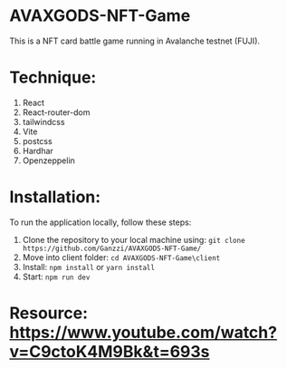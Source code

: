 # AVAXGODS-NFT-Game
This is a NFT card battle game running in Avalanche testnet (FUJI).

# Technique:
1. React
2. React-router-dom
3. tailwindcss
4. Vite
5. postcss
6. Hardhar
7. Openzeppelin

# Installation: 
To run the application locally, follow these steps:

1. Clone the repository to your local machine using: ``` git clone https://github.com/Ganzzi/AVAXGODS-NFT-Game/ ```
2. Move into client folder: ``` cd AVAXGODS-NFT-Game\client ```
3. Install: ``` npm install ``` or ``` yarn install ```
4. Start: ``` npm run dev ```

# Resource: https://www.youtube.com/watch?v=C9ctoK4M9Bk&t=693s
